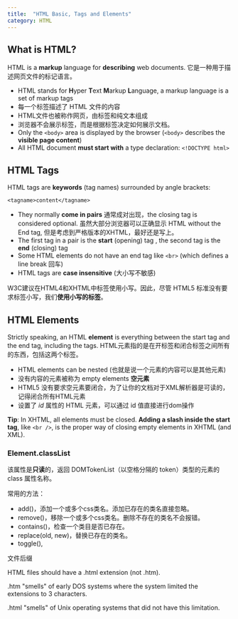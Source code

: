 ```yaml
---
title:  "HTML Basic, Tags and Elements"
category: HTML
---
```

## What is HTML?

HTML is a **markup** language for **describing** web documents. 它是一种用于描述网页文件的标记语言。

+ HTML stands for **H**yper **T**ext **M**arkup **L**anguage, a markup language is a set of markup tags
+ 每一个标签描述了 HTML 文件的内容
+ HTML文件也被称作网页，由标签和纯文本组成
+ 浏览器不会展示标签，而是根据标签决定如何展示文档。
+ Only the `<body>` area is displayed by the browser (`<body>` describes the **visible page content**)
+ All HTML document **must start with** a type declaration: `<!DOCTYPE html>`

<!--more-->

## HTML Tags

HTML tags are **keywords** (tag names) surrounded by angle brackets:

    <tagname>content</tagname>

+ They normally **come in pairs** 通常成对出现，the closing tag is considered optional. 虽然大部分浏览器可以正确显示 HTML without the End tag, 但是考虑到严格版本的XHTML，最好还是写上。
+ The first tag in a pair is the **start** (opening) tag , the second tag is the **end** (closing) tag
+ Some HTML elements do not have an end tag like `<br>` (which defines a line break 回车)
+ HTML tags are **case insensitive** (大小写不敏感)

W3C建议在HTML4和XHTML中标签使用小写。因此，尽管 HTML5 标准没有要求标签小写，我们**使用小写的标签**。

## HTML Elements

Strictly speaking, an HTML **element** is everything between the start tag and the end tag, including the tags. HTML元素指的是在开标签和闭合标签之间所有的东西，包括这两个标签。

+ HTML elements can be nested (也就是说一个元素的内容可以是其他元素)
+ 没有内容的元素被称为 empty elements **空元素**
+ HTML5 没有要求空元素要闭合，为了让你的文档对于XML解析器是可读的，记得闭合所有HTML元素
+ 设置了 _id_ 属性的 HTML 元素，可以通过 id 值直接进行dom操作

**Tip**: In XHTML, all elements must be closed. **Adding a slash inside the start tag**, like `<br />`, is the proper way of closing empty elements in XHTML (and XML).

### Element.classList

该属性是**只读**的，返回 DOMTokenList（以空格分隔的 token）类型的元素的 class 属性名称。

常用的方法：

+ add()，添加一个或多个css类名。添加已存在的类名直接忽略。
+ remove()，移除一个或多个css类名。删除不存在的类名不会报错。
+ contains()，检查一个类目是否已存在。
+ replace(old, new)，替换已存在的类名。
+ toggle(),

文件后缀

HTML files should have a .html extension (not .htm).

.htm "smells" of early DOS systems where the system limited the extensions to 3 characters.

.html "smells" of Unix operating systems that did not have this limitation.
